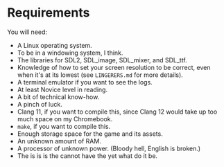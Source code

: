 # Requirements

You will need:

- A Linux operating system.
- To be in a windowing system, I think.
- The libraries for SDL2, SDL\_image, SDL\_mixer, and SDL\_ttf.
- Knowledge of how to set your screen resolution to be correct, even when it's at its lowest (see `LINGERERS.md` for more details).
- A terminal emulator if you want to see the logs.
- At least Novice level in reading.
- A bit of technical know-how.
- A pinch of luck.
- Clang 11, if you want to compile this, since Clang 12 would take up too much space on my Chromebook.
- `make`, if you want to compile this.
- Enough storage space for the game and its assets.
- An unknown amount of RAM.
- A processor of unknown power.  (Bloody hell, English is broken.)
- The is is is the cannot have the yet what do it be.
